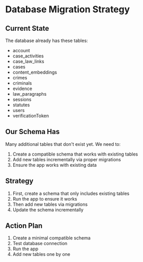 # Database Migration Strategy

## Current State
The database already has these tables:
- account
- case_activities  
- case_law_links
- cases
- content_embeddings
- crimes
- criminals
- evidence
- law_paragraphs
- sessions
- statutes
- users
- verificationToken

## Our Schema Has
Many additional tables that don't exist yet. We need to:

1. Create a compatible schema that works with existing tables
2. Add new tables incrementally via proper migrations
3. Ensure the app works with existing data

## Strategy
1. First, create a schema that only includes existing tables
2. Run the app to ensure it works
3. Then add new tables via migrations
4. Update the schema incrementally

## Action Plan
1. Create a minimal compatible schema
2. Test database connection
3. Run the app
4. Add new tables one by one
